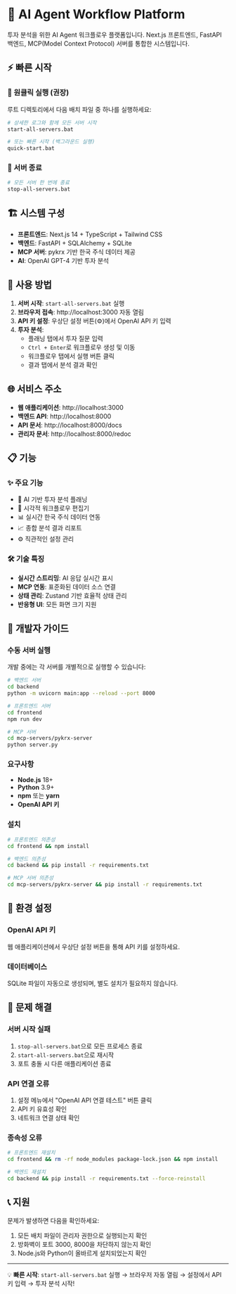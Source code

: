 # 🚀 AI Agent Workflow Platform

투자 분석을 위한 AI Agent 워크플로우 플랫폼입니다. Next.js 프론트엔드, FastAPI 백엔드, MCP(Model Context Protocol) 서버를 통합한 시스템입니다.

## ⚡ 빠른 시작

### 🎯 원클릭 실행 (권장)

루트 디렉토리에서 다음 배치 파일 중 하나를 실행하세요:

```bash
# 상세한 로그와 함께 모든 서버 시작
start-all-servers.bat

# 또는 빠른 시작 (백그라운드 실행)
quick-start.bat
```

### 🛑 서버 종료

```bash
# 모든 서버 한 번에 종료
stop-all-servers.bat
```

## 🏗️ 시스템 구성

- **프론트엔드**: Next.js 14 + TypeScript + Tailwind CSS
- **백엔드**: FastAPI + SQLAlchemy + SQLite
- **MCP 서버**: pykrx 기반 한국 주식 데이터 제공
- **AI**: OpenAI GPT-4 기반 투자 분석

## 📱 사용 방법

1. **서버 시작**: `start-all-servers.bat` 실행
2. **브라우저 접속**: http://localhost:3000 자동 열림
3. **API 키 설정**: 우상단 설정 버튼(⚙️)에서 OpenAI API 키 입력
4. **투자 분석**: 
   - 플래닝 탭에서 투자 질문 입력
   - `Ctrl + Enter`로 워크플로우 생성 및 이동
   - 워크플로우 탭에서 실행 버튼 클릭
   - 결과 탭에서 분석 결과 확인

## 🌐 서비스 주소

- **웹 애플리케이션**: http://localhost:3000
- **백엔드 API**: http://localhost:8000
- **API 문서**: http://localhost:8000/docs
- **관리자 문서**: http://localhost:8000/redoc

## 📋 기능

### ✨ 주요 기능
- 🤖 AI 기반 투자 분석 플래닝
- 🔄 시각적 워크플로우 편집기
- 📊 실시간 한국 주식 데이터 연동
- 📈 종합 분석 결과 리포트
- ⚙️ 직관적인 설정 관리

### 🛠️ 기술 특징
- **실시간 스트리밍**: AI 응답 실시간 표시
- **MCP 연동**: 표준화된 데이터 소스 연결
- **상태 관리**: Zustand 기반 효율적 상태 관리
- **반응형 UI**: 모든 화면 크기 지원

## 🔧 개발자 가이드

### 수동 서버 실행

개발 중에는 각 서버를 개별적으로 실행할 수 있습니다:

```bash
# 백엔드 서버
cd backend
python -m uvicorn main:app --reload --port 8000

# 프론트엔드 서버  
cd frontend
npm run dev

# MCP 서버
cd mcp-servers/pykrx-server
python server.py
```

### 요구사항

- **Node.js** 18+ 
- **Python** 3.9+
- **npm** 또는 **yarn**
- **OpenAI API 키**

### 설치

```bash
# 프론트엔드 의존성
cd frontend && npm install

# 백엔드 의존성
cd backend && pip install -r requirements.txt

# MCP 서버 의존성
cd mcp-servers/pykrx-server && pip install -r requirements.txt
```

## 🔐 환경 설정

### OpenAI API 키
웹 애플리케이션에서 우상단 설정 버튼을 통해 API 키를 설정하세요.

### 데이터베이스
SQLite 파일이 자동으로 생성되며, 별도 설치가 필요하지 않습니다.

## 🚨 문제 해결

### 서버 시작 실패
1. `stop-all-servers.bat`으로 모든 프로세스 종료
2. `start-all-servers.bat`으로 재시작
3. 포트 충돌 시 다른 애플리케이션 종료

### API 연결 오류
1. 설정 메뉴에서 "OpenAI API 연결 테스트" 버튼 클릭
2. API 키 유효성 확인
3. 네트워크 연결 상태 확인

### 종속성 오류
```bash
# 프론트엔드 재설치
cd frontend && rm -rf node_modules package-lock.json && npm install

# 백엔드 재설치  
cd backend && pip install -r requirements.txt --force-reinstall
```

## 📞 지원

문제가 발생하면 다음을 확인하세요:
1. 모든 배치 파일이 관리자 권한으로 실행되는지 확인
2. 방화벽이 포트 3000, 8000을 차단하지 않는지 확인
3. Node.js와 Python이 올바르게 설치되었는지 확인

---

💡 **빠른 시작**: `start-all-servers.bat` 실행 → 브라우저 자동 열림 → 설정에서 API 키 입력 → 투자 분석 시작!
